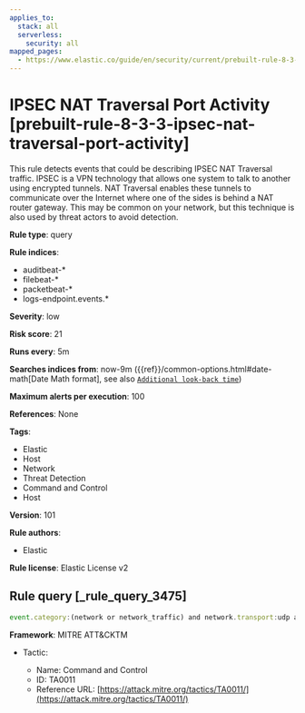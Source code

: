 ```yaml
---
applies_to:
  stack: all
  serverless:
    security: all
mapped_pages:
  - https://www.elastic.co/guide/en/security/current/prebuilt-rule-8-3-3-ipsec-nat-traversal-port-activity.html
---
```


# IPSEC NAT Traversal Port Activity [prebuilt-rule-8-3-3-ipsec-nat-traversal-port-activity]

This rule detects events that could be describing IPSEC NAT Traversal traffic. IPSEC is a VPN technology that allows one system to talk to another using encrypted tunnels. NAT Traversal enables these tunnels to communicate over the Internet where one of the sides is behind a NAT router gateway. This may be common on your network, but this technique is also used by threat actors to avoid detection.

**Rule type**: query

**Rule indices**:

* auditbeat-*
* filebeat-*
* packetbeat-*
* logs-endpoint.events.*

**Severity**: low

**Risk score**: 21

**Runs every**: 5m

**Searches indices from**: now-9m ({{ref}}/common-options.html#date-math[Date Math format], see also [`Additional look-back time`](docs-content://solutions/security/detect-and-alert/create-detection-rule.md#rule-schedule))

**Maximum alerts per execution**: 100

**References**: None

**Tags**:

* Elastic
* Host
* Network
* Threat Detection
* Command and Control
* Host

**Version**: 101

**Rule authors**:

* Elastic

**Rule license**: Elastic License v2

## Rule query [_rule_query_3475]

```js
event.category:(network or network_traffic) and network.transport:udp and destination.port:4500
```

**Framework**: MITRE ATT&CKTM

* Tactic:

    * Name: Command and Control
    * ID: TA0011
    * Reference URL: [https://attack.mitre.org/tactics/TA0011/](https://attack.mitre.org/tactics/TA0011/)



